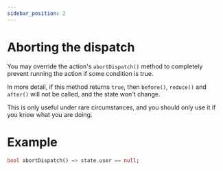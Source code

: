 ```yaml
---
sidebar_position: 2
---
```


# Aborting the dispatch

You may override the action's `abortDispatch()` method to completely prevent
running the action if some condition is true.

In more detail, if this method returns `true`, then `before()`, `reduce()`
and `after()` will not be called, and the state won't change.

This is only useful under rare circumstances, and you should only use it if you know what you are
doing.

# Example

```dart
bool abortDispatch() => state.user == null;
```
